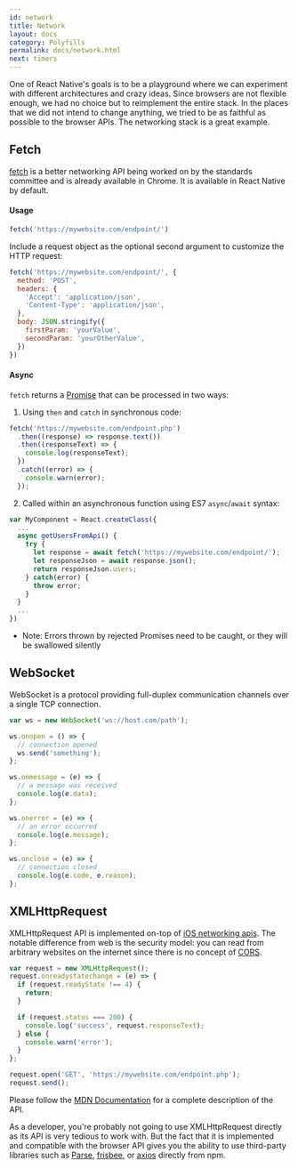 ```yaml
---
id: network
title: Network
layout: docs
category: Polyfills
permalink: docs/network.html
next: timers
---
```


One of React Native's goals is to be a playground where we can experiment with different architectures and crazy ideas. Since browsers are not flexible enough, we had no choice but to reimplement the entire stack. In the places that we did not intend to change anything, we tried to be as faithful as possible to the browser APIs. The networking stack is a great example.

## Fetch

[fetch](https://fetch.spec.whatwg.org/) is a better networking API being worked on by the standards committee and is already available in Chrome. It is available in React Native by default.

#### Usage

```js
fetch('https://mywebsite.com/endpoint/')
```

Include a request object as the optional second argument to customize the HTTP request:

```js
fetch('https://mywebsite.com/endpoint/', {
  method: 'POST',
  headers: {
    'Accept': 'application/json',
    'Content-Type': 'application/json',
  },
  body: JSON.stringify({
    firstParam: 'yourValue',
    secondParam: 'yourOtherValue',
  })
})
```

#### Async

`fetch` returns a [Promise](https://developer.mozilla.org/en-US/docs/Web/JavaScript/Reference/Global_Objects/Promise) that can be processed in two ways:

1.  Using `then` and `catch` in synchronous code:

  ```js
  fetch('https://mywebsite.com/endpoint.php')
    .then((response) => response.text())
    .then((responseText) => {
      console.log(responseText);
    })
    .catch((error) => {
      console.warn(error);
    });
  ```
2.  Called within an asynchronous function using ES7 `async`/`await` syntax:
  
  ```js
  var MyComponent = React.createClass({
    ...
    async getUsersFromApi() {
      try {
        let response = await fetch('https://mywebsite.com/endpoint/');
        let responseJson = await response.json();
        return responseJson.users;
      } catch(error) {
        throw error;
      }
    }
    ...
  })
  ```

- Note: Errors thrown by rejected Promises need to be caught, or they will be swallowed silently

## WebSocket

WebSocket is a protocol providing full-duplex communication channels over a single TCP connection.

```js
var ws = new WebSocket('ws://host.com/path');

ws.onopen = () => {
  // connection opened
  ws.send('something');
};

ws.onmessage = (e) => {
  // a message was received
  console.log(e.data);
};

ws.onerror = (e) => {
  // an error occurred
  console.log(e.message);
};

ws.onclose = (e) => {
  // connection closed
  console.log(e.code, e.reason);
};
```

## XMLHttpRequest

XMLHttpRequest API is implemented on-top of [iOS networking apis](https://developer.apple.com/library/mac/documentation/Cocoa/Conceptual/URLLoadingSystem/URLLoadingSystem.html). The notable difference from web is the security model: you can read from arbitrary websites on the internet since there is no concept of [CORS](http://en.wikipedia.org/wiki/Cross-origin_resource_sharing).

```js
var request = new XMLHttpRequest();
request.onreadystatechange = (e) => {
  if (request.readyState !== 4) {
    return;
  }

  if (request.status === 200) {
    console.log('success', request.responseText);
  } else {
    console.warn('error');
  }
};

request.open('GET', 'https://mywebsite.com/endpoint.php');
request.send();
```

Please follow the [MDN Documentation](https://developer.mozilla.org/en-US/docs/Web/API/XMLHttpRequest) for a complete description of the API.

As a developer, you're probably not going to use XMLHttpRequest directly as its API is very tedious to work with. But the fact that it is implemented and compatible with the browser API gives you the ability to use third-party libraries such as [Parse](https://parse.com/products/javascript), [frisbee](https://github.com/niftylettuce/frisbee), or [axios](https://github.com/mzabriskie/axios) directly from npm.
